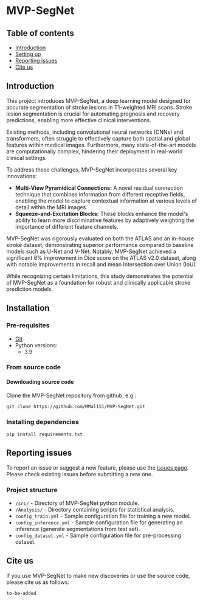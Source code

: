 # MVP-SegNet

## Table of contents
* [Introduction](#introduction)
* [Setting up](#setting-up-SPARC-SPy)
* [Reporting issues](#reporting-issues)
* [Cite us](#cite-us)

## Introduction
This project introduces MVP-SegNet, a deep learning model designed for accurate segmentation of stroke lesions in T1-weighted MRI scans. Stroke lesion segmentation is crucial for automating prognosis and recovery predictions, enabling more effective clinical interventions. 

Existing methods, including convolutional neural networks (CNNs) and transformers, often struggle to effectively capture both spatial and global features within medical images. Furthermore, many state-of-the-art models are computationally complex, hindering their deployment in real-world clinical settings. 

To address these challenges, MVP-SegNet incorporates several key innovations:

* **Multi-View Pyramidical Connections:** A novel residual connection technique that combines information from different receptive fields, enabling the model to capture contextual information at various levels of detail within the MRI images.
* **Squeeze-and-Excitation Blocks:** These blocks enhance the model's ability to learn more discriminative features by adaptively weighting the importance of different feature channels.

MVP-SegNet was rigorously evaluated on both the ATLAS and an in-house stroke dataset, demonstrating superior performance compared to baseline models such as U-Net and V-Net. Notably, MVP-SegNet achieved a significant 6% improvement in Dice score on the ATLAS v2.0 dataset, along with notable improvements in recall and mean Intersection over Union (IoU).

While recognizing certain limitations, this study demonstrates the potential of MVP-SegNet as a foundation for robust and clinically applicable stroke prediction models.


## Installation
### Pre-requisites 
- [Git](https://git-scm.com/)
- Python versions:
   - 3.9

### From source code
#### Downloading source code
Clone the MVP-SegNet repository from github, e.g.:
```
git clone https://github.com/MMal151/MVP-SegNet.git 
```

### Installing dependencies
```
pip install requirements.txt
```

## Reporting issues 
To report an issue or suggest a new feature, please use the [issues page](https://github.com/MMal151/MVP-SegNet/issues). 
Please check existing issues before submitting a new one.

### Project structure
* `/src/` - Directory of MVP-SegNet python module.
* `/Analysis/` - Directory containing scripts for statistical analysis.
* `config_train.yml` - Sample configuration file for training a new model.
* `config_inference.yml` - Sample configuration file for generating an inference (generate segmentations from test set).
* `config_dataset.yml` - Sample configuration file for pre-processing dataset.


## Cite us
If you use MVP-SegNet to make new discoveries or use the source code, please cite us as follows:
```
to-be-added 


